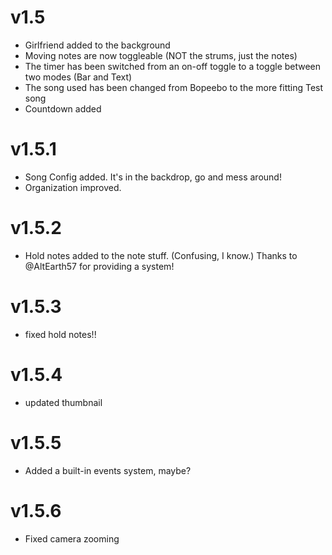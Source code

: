  # v1.5
- Girlfriend added to the background
- Moving notes are now toggleable (NOT the strums, just the notes)
- The timer has been switched from an on-off toggle to a toggle between two modes (Bar and Text)
- The song used has been changed from Bopeebo to the more fitting Test song
- Countdown added

# v1.5.1 
- Song Config added. It's in the backdrop, go and mess around!
- Organization improved.

# v1.5.2
 - Hold notes added to the note stuff. (Confusing, I know.) Thanks to @AltEarth57 for providing a system!

# v1.5.3
- fixed hold notes!!

# v1.5.4 
- updated thumbnail

# v1.5.5
- Added a built-in events system, maybe?

# v1.5.6
- Fixed camera zooming
